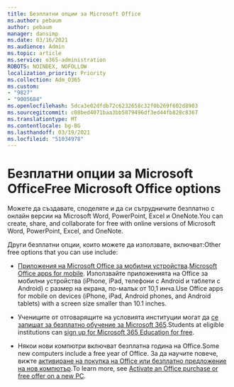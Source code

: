 ```yaml
---
title: Безплатни опции за Microsoft Office
ms.author: pebaum
author: pebaum
manager: dansimp
ms.date: 03/16/2021
ms.audience: Admin
ms.topic: article
ms.service: o365-administration
ROBOTS: NOINDEX, NOFOLLOW
localization_priority: Priority
ms.collection: Adm_O365
ms.custom:
- "9827"
- "9005684"
ms.openlocfilehash: 5dca3e02dfdb72c6232658c32f0b269f602d8903
ms.sourcegitcommit: c08bed4071baa3bb5879496df3ed44fb828c8367
ms.translationtype: MT
ms.contentlocale: bg-BG
ms.lasthandoff: 03/19/2021
ms.locfileid: "51034978"
---
```

# <a name="free-microsoft-office-options"></a><span data-ttu-id="e10ef-102">Безплатни опции за Microsoft Office</span><span class="sxs-lookup"><span data-stu-id="e10ef-102">Free Microsoft Office options</span></span>

<span data-ttu-id="e10ef-103">Можете да създавате, споделяте и да си сътрудничите безплатно с онлайн версии на Microsoft Word, PowerPoint, Excel и OneNote.</span><span class="sxs-lookup"><span data-stu-id="e10ef-103">You can create, share, and collaborate for free with online versions of Microsoft Word, PowerPoint, Excel, and OneNote.</span></span>

<span data-ttu-id="e10ef-104">Други безплатни опции, които можете да използвате, включват:</span><span class="sxs-lookup"><span data-stu-id="e10ef-104">Other free options that you can use include:</span></span>

- <span data-ttu-id="e10ef-105">[Приложения на Microsoft Office за мобилни устройства](https://products.office.com/mobile/office?wt.mc_id=Cons_Office_Chatbot).</span><span class="sxs-lookup"><span data-stu-id="e10ef-105">[Microsoft Office apps for mobile](https://products.office.com/mobile/office?wt.mc_id=Cons_Office_Chatbot).</span></span> <span data-ttu-id="e10ef-106">Използвайте приложенията на Office за мобилни устройства (iPhone, iPad, телефони с Android и таблети с Android) с размер на екрана, по-малък от 10,1 инча.</span><span class="sxs-lookup"><span data-stu-id="e10ef-106">Use Office apps for mobile on devices (iPhone, iPad, Android phones, and Android tablets) with a screen size smaller than 10.1 inches.</span></span>

- <span data-ttu-id="e10ef-107">Учениците от отговарящите на условията институции могат да [се запишат за безплатно обучение за Microsoft 365](https://www.microsoft.com/education/products/office?wt.mc_id=Cons_Office_Chatbot).</span><span class="sxs-lookup"><span data-stu-id="e10ef-107">Students at eligible institutions can [sign up for Microsoft 365 Education for free](https://www.microsoft.com/education/products/office?wt.mc_id=Cons_Office_Chatbot).</span></span>

- <span data-ttu-id="e10ef-108">Някои нови компютри включват безплатна година на Office.</span><span class="sxs-lookup"><span data-stu-id="e10ef-108">Some new computers include a free year of Office.</span></span> <span data-ttu-id="e10ef-109">За да научите повече, вижте [активиране на покупка на Office или безплатно предложение на нов компютър](https://support.office.com/article/89881633-0b26-4ca8-816b-93f347bd92c0?wt.mc_id=Cons_Office_Chatbot).</span><span class="sxs-lookup"><span data-stu-id="e10ef-109">To learn more, see [Activate an Office purchase or free offer on a new PC](https://support.office.com/article/89881633-0b26-4ca8-816b-93f347bd92c0?wt.mc_id=Cons_Office_Chatbot).</span></span>